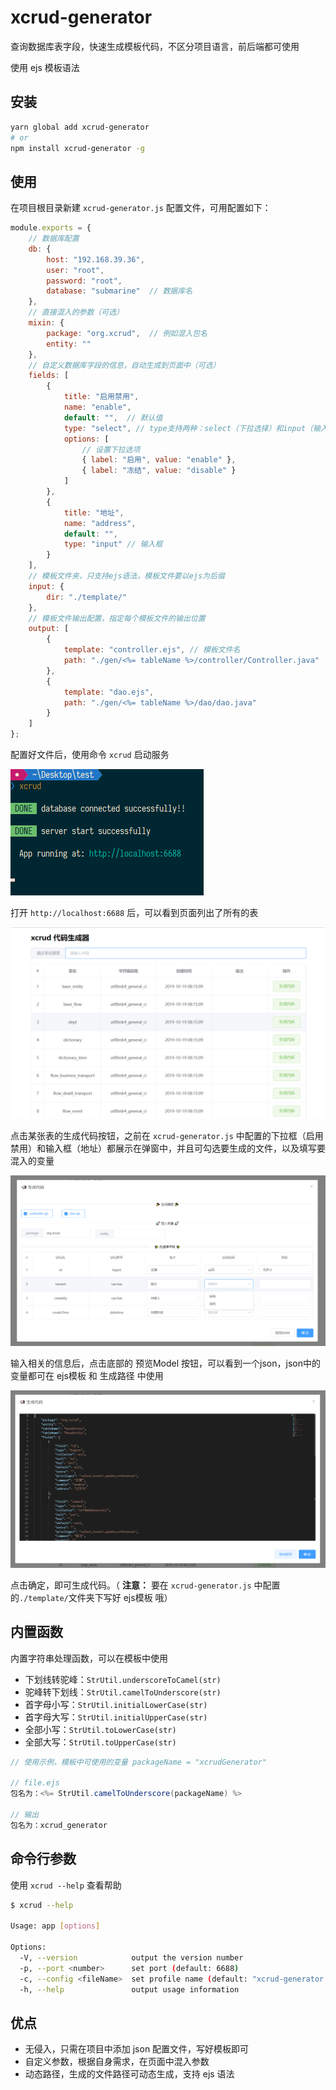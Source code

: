 # xcrud-generator

查询数据库表字段，快速生成模板代码，不区分项目语言，前后端都可使用

使用 ejs 模板语法

## 安装

```bash
yarn global add xcrud-generator
# or
npm install xcrud-generator -g
```

## 使用

在项目根目录新建 `xcrud-generator.js` 配置文件，可用配置如下：

```javascript
module.exports = {
    // 数据库配置
    db: {
        host: "192.168.39.36",
        user: "root",
        password: "root",
        database: "submarine"  // 数据库名
    },
    // 直接混入的参数（可选）
    mixin: {
        package: "org.xcrud",  // 例如混入包名
        entity: ""
    },
    // 自定义数据库字段的信息，自动生成到页面中（可选）
    fields: [
        {
            title: "启用禁用",
            name: "enable",
            default: "",  // 默认值
            type: "select", // type支持两种：select（下拉选择）和input（输入框）
            options: [
                // 设置下拉选项
                { label: "启用", value: "enable" },
                { label: "冻结", value: "disable" }
            ]
        },
        {
            title: "地址",
            name: "address",
            default: "",
            type: "input" // 输入框
        }
    ],
    // 模板文件夹，只支持ejs语法，模板文件要以ejs为后缀
    input: {
        dir: "./template/"
    },
    // 模板文件输出配置，指定每个模板文件的输出位置
    output: [
        {
            template: "controller.ejs", // 模板文件名
            path: "./gen/<%= tableName %>/controller/Controller.java"  // 当前模板的输出位置，路径支持ejs语法
        },
        {
            template: "dao.ejs",
            path: "./gen/<%= tableName %>/dao/dao.java"
        }
    ]
};
```

配置好文件后，使用命令 `xcrud` 启动服务

![xcrud-generator-1](https://raw.githubusercontent.com/GoldSubmarine/xcrud-generator/master/public/xcrud-generator-1.png)

打开 `http://localhost:6688` 后，可以看到页面列出了所有的表

![xcrud-generator-2](https://raw.githubusercontent.com/GoldSubmarine/xcrud-generator/master/public/xcrud-generator-2.png)

点击某张表的生成代码按钮，之前在 `xcrud-generator.js` 中配置的下拉框（启用禁用）和输入框（地址）都展示在弹窗中，并且可勾选要生成的文件，以及填写要混入的变量

![xcrud-generator-3](https://raw.githubusercontent.com/GoldSubmarine/xcrud-generator/master/public/xcrud-generator-3.png)

输入相关的信息后，点击底部的 预览Model 按钮，可以看到一个json，json中的变量都可在 ejs模板 和 生成路径 中使用

![xcrud-generator-4](https://raw.githubusercontent.com/GoldSubmarine/xcrud-generator/master/public/xcrud-generator-4.png)

点击确定，即可生成代码。（ **注意：** 要在 `xcrud-generator.js` 中配置的`./template/`文件夹下写好 ejs模板 哦）

## 内置函数

内置字符串处理函数，可以在模板中使用

- 下划线转驼峰：`StrUtil.underscoreToCamel(str)`
- 驼峰转下划线：`StrUtil.camelToUnderscore(str)`
- 首字母小写：`StrUtil.initialLowerCase(str)`
- 首字母大写：`StrUtil.initialUpperCase(str)`
- 全部小写：`StrUtil.toLowerCase(str)`
- 全部大写：`StrUtil.toUpperCase(str)`

```java
// 使用示例，模板中可使用的变量 packageName = "xcrudGenerator"

// file.ejs
包名为：<%= StrUtil.camelToUnderscore(packageName) %>

// 输出
包名为：xcrud_generator

```

## 命令行参数

使用 `xcrud --help` 查看帮助

```bash
$ xcrud --help

Usage: app [options]

Options:
  -V, --version            output the version number
  -p, --port <number>      set port (default: 6688)
  -c, --config <fileName>  set profile name (default: "xcrud-generator.js")
  -h, --help               output usage information
```

## 优点

- 无侵入，只需在项目中添加 json 配置文件，写好模板即可
- 自定义参数，根据自身需求，在页面中混入参数
- 动态路径，生成的文件路径可动态生成，支持 ejs 语法
